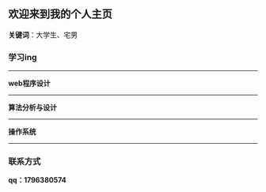 ## 欢迎来到我的个人主页

**关键词**：大学生、宅男

### 学习ing
---------------

**web程序设计**

---------------

**算法分析与设计**

---------------

**操作系统**

---------------

### 联系方式

**qq：1796380574**
